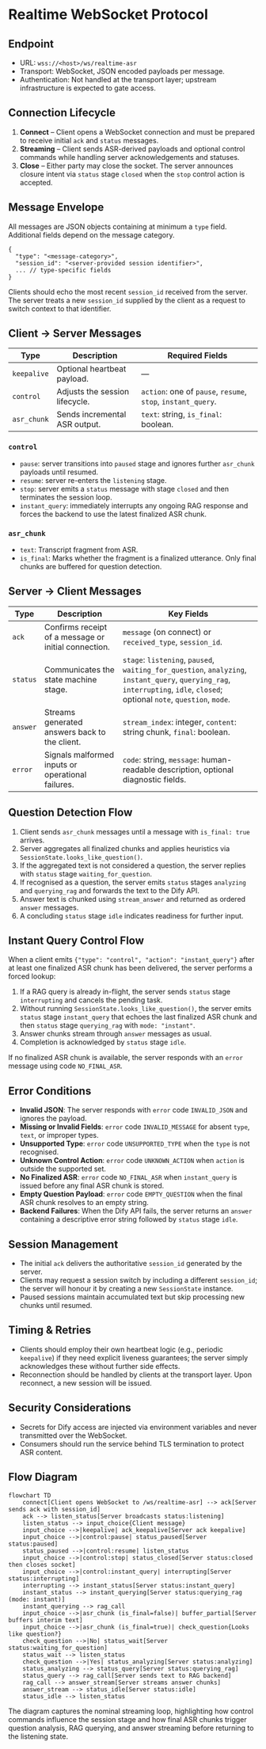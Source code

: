 # Realtime WebSocket Protocol

## Endpoint

- URL: `wss://<host>/ws/realtime-asr`
- Transport: WebSocket, JSON encoded payloads per message.
- Authentication: Not handled at the transport layer; upstream infrastructure is expected to gate access.

## Connection Lifecycle

1. **Connect** – Client opens a WebSocket connection and must be prepared to receive initial `ack` and `status` messages.
2. **Streaming** – Client sends ASR-derived payloads and optional control commands while handling server acknowledgements and statuses.
3. **Close** – Either party may close the socket. The server announces closure intent via `status` stage `closed` when the `stop` control action is accepted.

## Message Envelope

All messages are JSON objects containing at minimum a `type` field. Additional fields depend on the message category.

```jsonc
{
  "type": "<message-category>",
  "session_id": "<server-provided session identifier>",
  ... // type-specific fields
}
```

Clients should echo the most recent `session_id` received from the server. The server treats a new `session_id` supplied by the client as a request to switch context to that identifier.

## Client → Server Messages

| Type        | Description                                   | Required Fields                                           |
| ----------- | --------------------------------------------- | --------------------------------------------------------- |
| `keepalive` | Optional heartbeat payload.                   | —                                                         |
| `control`   | Adjusts the session lifecycle.                | `action`: one of `pause`, `resume`, `stop`, `instant_query`. |
| `asr_chunk` | Sends incremental ASR output.                 | `text`: string, `is_final`: boolean.                      |

### `control`

- `pause`: server transitions into `paused` stage and ignores further `asr_chunk` payloads until resumed.
- `resume`: server re-enters the `listening` stage.
- `stop`: server emits a `status` message with stage `closed` and then terminates the session loop.
- `instant_query`: immediately interrupts any ongoing RAG response and forces the backend to use the latest finalized ASR chunk.

### `asr_chunk`

- `text`: Transcript fragment from ASR.
- `is_final`: Marks whether the fragment is a finalized utterance. Only final chunks are buffered for question detection.

## Server → Client Messages

| Type        | Description                                                                 | Key Fields                                                                                           |
| ----------- | --------------------------------------------------------------------------- | ---------------------------------------------------------------------------------------------------- |
| `ack`       | Confirms receipt of a message or initial connection.                        | `message` (on connect) or `received_type`, `session_id`.                                             |
| `status`    | Communicates the state machine stage.                                       | `stage`: `listening`, `paused`, `waiting_for_question`, `analyzing`, `instant_query`, `querying_rag`, `interrupting`, `idle`, `closed`; optional `note`, `question`, `mode`. |
| `answer`    | Streams generated answers back to the client.                               | `stream_index`: integer, `content`: string chunk, `final`: boolean.                                  |
| `error`     | Signals malformed inputs or operational failures.                           | `code`: string, `message`: human-readable description, optional diagnostic fields.                   |

## Question Detection Flow

1. Client sends `asr_chunk` messages until a message with `is_final: true` arrives.
2. Server aggregates all finalized chunks and applies heuristics via `SessionState.looks_like_question()`.
3. If the aggregated text is not considered a question, the server replies with `status` stage `waiting_for_question`.
4. If recognised as a question, the server emits `status` stages `analyzing` and `querying_rag` and forwards the text to the Dify API.
5. Answer text is chunked using `stream_answer` and returned as ordered `answer` messages.
6. A concluding `status` stage `idle` indicates readiness for further input.

## Instant Query Control Flow

When a client emits `{"type": "control", "action": "instant_query"}` after at least one finalized ASR chunk has been delivered, the server performs a forced lookup:

1. If a RAG query is already in-flight, the server sends `status` stage `interrupting` and cancels the pending task.
2. Without running `SessionState.looks_like_question()`, the server emits `status` stage `instant_query` that echoes the last finalized ASR chunk and then `status` stage `querying_rag` with `mode: "instant"`.
3. Answer chunks stream through `answer` messages as usual.
4. Completion is acknowledged by `status` stage `idle`.

If no finalized ASR chunk is available, the server responds with an `error` message using code `NO_FINAL_ASR`.

## Error Conditions

- **Invalid JSON**: The server responds with `error` code `INVALID_JSON` and ignores the payload.
- **Missing or Invalid Fields**: `error` code `INVALID_MESSAGE` for absent `type`, `text`, or improper types.
- **Unsupported Type**: `error` code `UNSUPPORTED_TYPE` when the `type` is not recognised.
- **Unknown Control Action**: `error` code `UNKNOWN_ACTION` when `action` is outside the supported set.
- **No Finalized ASR**: `error` code `NO_FINAL_ASR` when `instant_query` is issued before any final ASR chunk is stored.
- **Empty Question Payload**: `error` code `EMPTY_QUESTION` when the final ASR chunk resolves to an empty string.
- **Backend Failures**: When the Dify API fails, the server returns an `answer` containing a descriptive error string followed by `status` stage `idle`.

## Session Management

- The initial `ack` delivers the authoritative `session_id` generated by the server.
- Clients may request a session switch by including a different `session_id`; the server will honour it by creating a new `SessionState` instance.
- Paused sessions maintain accumulated text but skip processing new chunks until resumed.

## Timing & Retries

- Clients should employ their own heartbeat logic (e.g., periodic `keepalive`) if they need explicit liveness guarantees; the server simply acknowledges these without further side effects.
- Reconnection should be handled by clients at the transport layer. Upon reconnect, a new session will be issued.

## Security Considerations

- Secrets for Dify access are injected via environment variables and never transmitted over the WebSocket.
- Consumers should run the service behind TLS termination to protect ASR content.

## Flow Diagram

```mermaid
flowchart TD
    connect[Client opens WebSocket to /ws/realtime-asr] --> ack[Server sends ack with session_id]
    ack --> listen_status[Server broadcasts status:listening]
    listen_status --> input_choice{Client message}
    input_choice -->|keepalive| ack_keepalive[Server ack keepalive]
    input_choice -->|control:pause| status_paused[Server status:paused]
    status_paused -->|control:resume| listen_status
    input_choice -->|control:stop| status_closed[Server status:closed then closes socket]
    input_choice -->|control:instant_query| interrupting[Server status:interrupting]
    interrupting --> instant_status[Server status:instant_query]
    instant_status --> instant_querying[Server status:querying_rag (mode: instant)]
    instant_querying --> rag_call
    input_choice -->|asr_chunk (is_final=false)| buffer_partial[Server buffers interim text]
    input_choice -->|asr_chunk (is_final=true)| check_question{Looks like question?}
    check_question -->|No| status_wait[Server status:waiting_for_question]
    status_wait --> listen_status
    check_question -->|Yes| status_analyzing[Server status:analyzing]
    status_analyzing --> status_query[Server status:querying_rag]
    status_query --> rag_call[Server sends text to RAG backend]
    rag_call --> answer_stream[Server streams answer chunks]
    answer_stream --> status_idle[Server status:idle]
    status_idle --> listen_status
```

The diagram captures the nominal streaming loop, highlighting how control commands influence the session stage and how final ASR
chunks trigger question analysis, RAG querying, and answer streaming before returning to the listening state.
